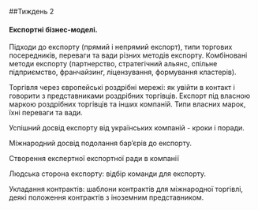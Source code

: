 

##Тиждень 2
<h4>Експортні бізнес-моделі.</h4>


<p>Підходи до експорту (прямий і непрямий експорт), типи торгових посередників, переваги та вади різних методів експорту. Комбіновані методи експорту (партнерство, стратегічний альянс, спільне підприємство, франчайзинг, ліцензування, формування кластерів).</p> 
<p>Торгівля через європейські роздрібні мережі: як увійти в контакт і говорити з представниками роздрібних торгівців. Експорт під власною маркою роздрібних торгівців та інших компаній. Типи власних марок, їхні переваги та вади. 
<p>Успішний досвід експорту від українських компаній - кроки і поради.</p> 
<p>Міжнародний досвід подолання бар’єрів до експорту.</p> 
<p>Створення експертної експортної ради в компанії</p> 
<p>Людська сторона експорту: відбір команди для експорту.</p> 
<p>Укладання контрактів: шаблони контрактів для міжнародної торгівлі, деякі положення контрактів з іноземним представником.</p>


